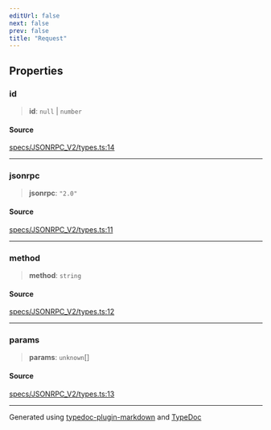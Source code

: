 ```yaml
---
editUrl: false
next: false
prev: false
title: "Request"
---
```


## Properties

### id

> **id**: `null` \| `number`

#### Source

[specs/JSONRPC\_V2/types.ts:14](https://github.com/dmdin/chord/blob/5f43e0e/src/specs/JSONRPC_V2/types.ts#L14)

***

### jsonrpc

> **jsonrpc**: `"2.0"`

#### Source

[specs/JSONRPC\_V2/types.ts:11](https://github.com/dmdin/chord/blob/5f43e0e/src/specs/JSONRPC_V2/types.ts#L11)

***

### method

> **method**: `string`

#### Source

[specs/JSONRPC\_V2/types.ts:12](https://github.com/dmdin/chord/blob/5f43e0e/src/specs/JSONRPC_V2/types.ts#L12)

***

### params

> **params**: `unknown`[]

#### Source

[specs/JSONRPC\_V2/types.ts:13](https://github.com/dmdin/chord/blob/5f43e0e/src/specs/JSONRPC_V2/types.ts#L13)

***

Generated using [typedoc-plugin-markdown](https://www.npmjs.com/package/typedoc-plugin-markdown) and [TypeDoc](https://typedoc.org/)

